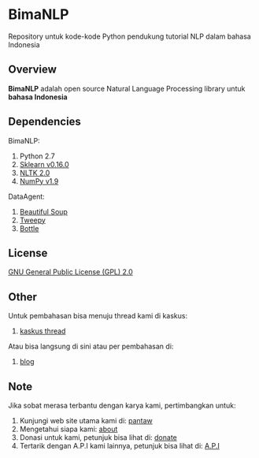 # BimaNLP
Repository untuk kode-kode Python pendukung tutorial NLP dalam bahasa Indonesia

## Overview
**BimaNLP** adalah open source Natural Language Processing library untuk **bahasa Indonesia**

## Dependencies

BimaNLP:
1. Python 2.7
2. [Sklearn v0.16.0](http://scikit-learn.org/stable/)
3. [NLTK 2.0](http://www.nltk.org/)
4. [NumPy v1.9](http://www.numpy.org/)

DataAgent:
1. [Beautiful Soup](http://www.crummy.com/software/BeautifulSoup/#Download)
2. [Tweepy](http://www.tweepy.org/)
3. [Bottle](http://bottlepy.org/docs/dev/index.html)

## License
[GNU General Public License (GPL) 2.0](http://www.gnu.org/licenses/gpl-2.0.html)

## Other
Untuk pembahasan bisa menuju thread kami di kaskus:

1. [kaskus thread](http://www.kaskus.co.id/thread/55e5434814088d200a8b4567/sharediskusi-mengenai-nlpnatural-language-processing?goto=newpost)


Atau bisa langsung di sini atau per pembahasan di: 

1. [blog](http://blog.pantaw.com)


## Note

Jika sobat merasa terbantu dengan karya kami, pertimbangkan untuk:

1. Kunjungi web site utama kami di: [pantaw](http://pantaw.com)
2. Mengetahui siapa kami: [about](http://pantaw.com/about)
3. Donasi untuk kami, petunjuk bisa lihat di: [donate](http://pantaw.com/donate)
4. Tertarik dengan A.P.I kami lainnya, petunjuk bisa lihat di: [A.P.I](http://pantaw.com/api)
